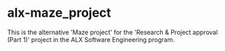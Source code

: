 # alx-maze_project
This is the alternative 'Maze project' for the 'Research &amp; Project approval (Part 1)' project in the ALX Software Engineering program.